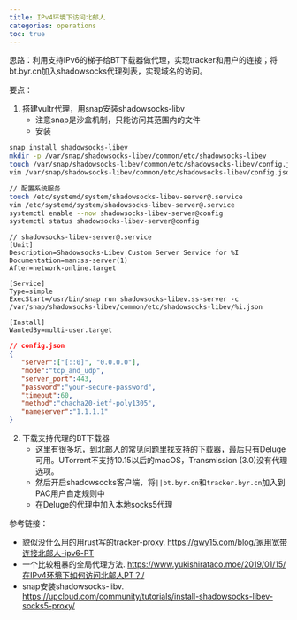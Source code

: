 ```yaml
---
title: IPv4环境下访问北邮人
categories: operations
toc: true
---
```

思路：利用支持IPv6的梯子给BT下载器做代理，实现tracker和用户的连接；将bt.byr.cn加入shadowsocks代理列表，实现域名的访问。

要点：
1. 搭建vultr代理，用snap安装shadowsocks-libv
    - 注意snap是沙盒机制，只能访问其范围内的文件 
    - 安装
```bash
snap install shadowsocks-libev
mkdir -p /var/snap/shadowsocks-libev/common/etc/shadowsocks-libev
touch /var/snap/shadowsocks-libev/common/etc/shadowsocks-libev/config.json
vim /var/snap/shadowsocks-libev/common/etc/shadowsocks-libev/config.json
```
```bash
// 配置系统服务
touch /etc/systemd/system/shadowsocks-libev-server@.service
vim /etc/systemd/system/shadowsocks-libev-server@.service
systemctl enable --now shadowsocks-libev-server@config
systemctl status shadowsocks-libev-server@config
```

```
// shadowsocks-libev-server@.service
[Unit]
Description=Shadowsocks-Libev Custom Server Service for %I
Documentation=man:ss-server(1)
After=network-online.target
    
[Service]
Type=simple
ExecStart=/usr/bin/snap run shadowsocks-libev.ss-server -c /var/snap/shadowsocks-libev/common/etc/shadowsocks-libev/%i.json
    
[Install]
WantedBy=multi-user.target
```

```json
// config.json
{
   "server":["[::0]", "0.0.0.0"],
   "mode":"tcp_and_udp",
   "server_port":443,
   "password":"your-secure-password",
   "timeout":60,
   "method":"chacha20-ietf-poly1305",
   "nameserver":"1.1.1.1"
}
```
2. 下载支持代理的BT下载器
   - 这里有很多坑，到北邮人的常见问题里找支持的下载器，最后只有Deluge可用。UTorrent不支持10.15以后的macOS，Transmission (3.0)没有代理选项。
   - 然后开启shadowsocks客户端，将`||bt.byr.cn`和`tracker.byr.cn`加入到PAC用户自定规则中
   - 在Deluge的代理中加入本地socks5代理

  

参考链接：
- 貌似没什么用的用rust写的tracker-proxy. https://gwy15.com/blog/家用宽带连接北邮人-ipv6-PT
- 一个比较粗暴的全局代理方法. https://www.yukishirataco.moe/2019/01/15/在IPv4环境下如何访问北邮人PT？/
- snap安装shadowsocks-libv. https://upcloud.com/community/tutorials/install-shadowsocks-libev-socks5-proxy/
  
